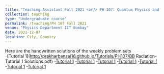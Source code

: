 ```yaml
---
title: "Teaching Assistant Fall 2021 <br/> PH 107: Quantum Physics and Application"
collection: teaching
type: "Undergraduate course"
permalink: /teaching/PH 107 Fall 2021
venue: "Physics Department IIT Bombay"
date: 2021-12-07
location: City, Country
---
```



Here are the handwritten solutions of the weekly problem sets <br/>
  -[Tutorial 1](http://prakharbansal16.github.io/Tutorials/PH107/BB Radiation- Tutorial 1 Solutions.pdf)
-[Tutorial 1]()
-[Tutorial 1]()
-[Tutorial 1]()
-[Tutorial 1]()
-[Tutorial 1]()
-[Tutorial 1]()
-[Tutorial 1]()
